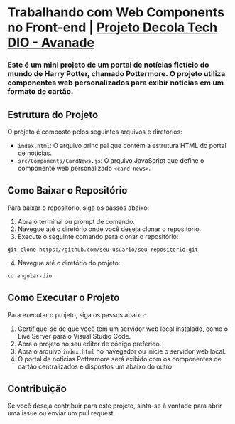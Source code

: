 # Trabalhando com Web Components no Front-end | [Projeto Decola Tech DIO - Avanade](https://web.dio.me/track/decola-tech-2025)
### Este é um mini projeto de um portal de notícias fictício do mundo de Harry Potter, chamado Pottermore. O projeto utiliza componentes web personalizados para exibir notícias em um formato de cartão.

## Estrutura do Projeto

O projeto é composto pelos seguintes arquivos e diretórios:

- `index.html`: O arquivo principal que contém a estrutura HTML do portal de notícias.
- `src/Components/CardNews.js`: O arquivo JavaScript que define o componente web personalizado `<card-news>`.

## Como Baixar o Repositório
Para baixar o repositório, siga os passos abaixo:

1. Abra o terminal ou prompt de comando.
2. Navegue até o diretório onde você deseja clonar o repositório.
3. Execute o seguinte comando para clonar o repositório:

```
git clone https://github.com/seu-usuario/seu-repositorio.git
```

4. Navegue até o diretório do projeto:

```
cd angular-dio
```

## Como Executar o Projeto
Para executar o projeto, siga os passos abaixo:

1. Certifique-se de que você tem um servidor web local instalado, como o Live Server para o Visual Studio Code.
2. Abra o projeto no seu editor de código preferido.
3. Abra o arquivo `index.html` no navegador ou inicie o servidor web local.
4. O portal de notícias Pottermore será exibido com os componentes de cartão centralizados e dispostos um abaixo do outro.

## Contribuição
Se você deseja contribuir para este projeto, sinta-se à vontade para abrir uma issue ou enviar um pull request.
